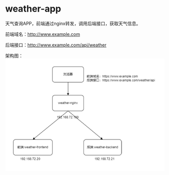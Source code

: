 # weather-app

天气查询APP，前端通过nginx转发，调用后端接口，获取天气信息。

前端域名：http://www.example.com

后端接口：http://www.example.com/api/weather

架构图：
![](./assets/frontend-backend.drawio.png)
